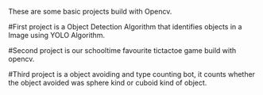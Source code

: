 These are some basic projects build with Opencv.

#First project is a Object Detection Algorithm that identifies
objects in a Image using YOLO Algorithm.

#Second project is our schooltime favourite tictactoe game build 
with opencv.

#Third project is a object avoiding and type counting bot, it counts 
whether the object avoided was sphere kind or cuboid kind of object.   

